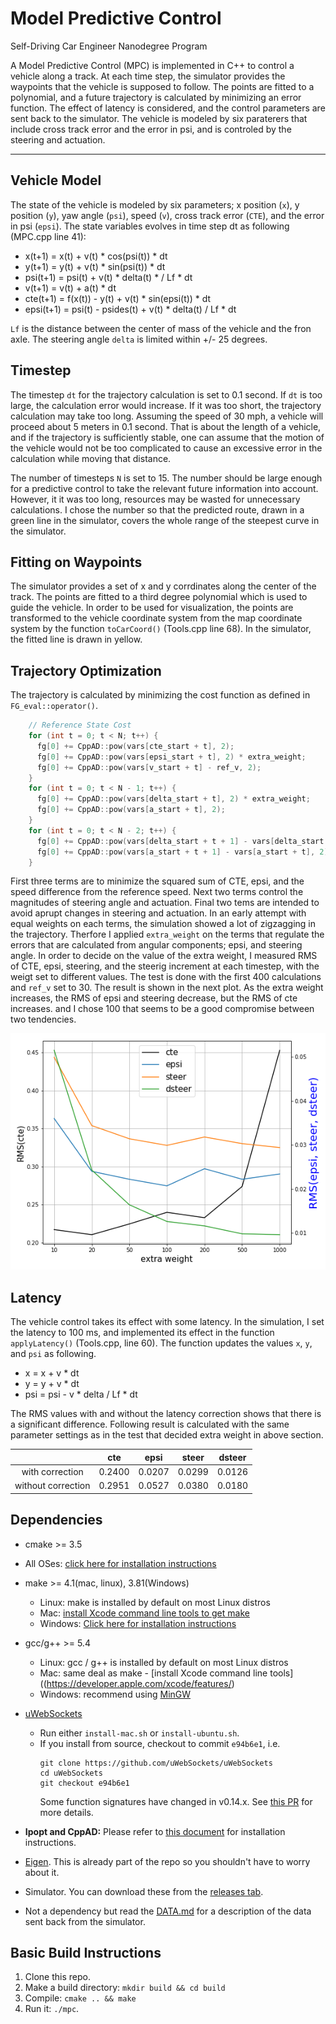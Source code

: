 # Model Predictive Control
Self-Driving Car Engineer Nanodegree Program

A Model Predictive Control (MPC) is implemented in C++ to control a vehicle along a track.
At each time step, the simulator provides the waypoints that the vehicle is supposed to follow.
The points are fitted to a polynomial, and a future trajectory is calculated by minimizing an error function.
The effect of latency is considered, and the control parameters are sent back to the simulator.
The vehicle is modeled by six paraterers that include cross track error and the error in psi, and is controled by the steering and actuation.

---
[imageRMS]: rms.png "RMS"

## Vehicle Model

The state of the vehicle is modeled by six parameters; x position (`x`), y position (`y`), yaw angle (`psi`), speed (`v`), cross track error (`CTE`), and the error in psi (`epsi`).
The state variables evolves in time step dt as following (MPC.cpp line 41):

- x(t+1) = x(t) + v(t) * cos(psi(t)) * dt
- y(t+1) = y(t) + v(t) * sin(psi(t)) * dt
- psi(t+1) = psi(t) + v(t) * delta(t) * / Lf * dt
- v(t+1) = v(t) + a(t) * dt
- cte(t+1) = f(x(t)) - y(t) + v(t) * sin(epsi(t)) * dt
- epsi(t+1) = psi(t) - psides(t) + v(t) * delta(t) / Lf * dt

`Lf` is the distance between the center of mass of the vehicle and the fron axle.
The steering angle `delta` is limited within +/- 25 degrees.

## Timestep

The timestep `dt` for the trajectory calculation is set to 0.1 second.
If `dt` is too large, the calculation error would increase. If it was too short, the trajectory calculation may take too long.
Assuming the speed of 30 mph, a vehicle will proceed about 5 meters in 0.1 second.
That is about the length of a vehicle, and if the trajectory is sufficiently stable, one can assume that the motion of the vehicle would not be too complicated to cause an excessive error in the calculation while moving that distance.

The number of timesteps `N` is set to 15. The number should be large enough for a predictive control to take the relevant future information into account.
However, it it was too long, resources may be wasted for unnecessary calculations.
I chose the number so that the predicted route, drawn in a green line in the simulator, covers the whole range of the steepest curve in the simulator.

## Fitting on Waypoints

The simulator provides a set of x and y corrdinates along the center of the track.
The points are fitted to a third degree polynomial which is used to guide the vehicle.
In order to be used for visualization, the points are transformed to the vehicle coordinate system from the map coordinate system by the function `toCarCoord()` (Tools.cpp line 68).
In the simulator, the fitted line is drawn in yellow.

## Trajectory Optimization

The trajectory is calculated by minimizing the cost function as defined in `FG_eval::operator()`.

```c++
    // Reference State Cost
    for (int t = 0; t < N; t++) {
      fg[0] += CppAD::pow(vars[cte_start + t], 2);
      fg[0] += CppAD::pow(vars[epsi_start + t], 2) * extra_weight;
      fg[0] += CppAD::pow(vars[v_start + t] - ref_v, 2);
    }
    for (int t = 0; t < N - 1; t++) {
      fg[0] += CppAD::pow(vars[delta_start + t], 2) * extra_weight;
      fg[0] += CppAD::pow(vars[a_start + t], 2);
    }
    for (int t = 0; t < N - 2; t++) {
      fg[0] += CppAD::pow(vars[delta_start + t + 1] - vars[delta_start + t], 2) * extra_weight;
      fg[0] += CppAD::pow(vars[a_start + t + 1] - vars[a_start + t], 2);
    }
```

First three terms are to minimize the squared sum of CTE, epsi, and the speed difference from the reference speed.
Next two terms control the magnitudes of steering angle and actuation.
Final two tems are intended to avoid aprupt changes in steering and actuation.
In an early attempt with equal weights on each terms, the simulation showed a lot of zigzagging in the trajectory.
Therfore I applied `extra_weight` on the terms that regulate the errors that are calculated from angular components; epsi, and steering angle.
In order to decide on the value of the extra weight, I measured RMS of CTE, epsi, steering, and the steerig increment at each timestep, with the weigt set to different values.
The test is done with the first 400 calculations and `ref_v` set to 30.
The result is shown in the next plot.
As the extra weight increases, the RMS of epsi and steering decrease, but the RMS of cte increases.
and I chose 100 that seems to be a good compromise between two tendencies.

![alt_text][imageRMS]

## Latency

The vehicle control takes its effect with some latency.
In the simulation, I set the latency to 100 ms, and implemented its effect in the function `applyLatency()` (Tools.cpp, line 60).
The function updates the values `x`, `y`, and `psi` as following.

- x = x + v * dt
- y = y + v * dt
- psi = psi - v * delta / Lf * dt

The RMS values with and without the latency correction shows that there is a significant difference.
Following result is calculated with the same parameter settings as in the test that decided extra weight in above section.

|    | cte | epsi | steer | dsteer |
|:--:|:---:|:----:|:-----:|:------:|
| with correction    | 0.2400 | 0.0207 | 0.0299 | 0.0126 |
| without correction | 0.2951 | 0.0527 | 0.0380 | 0.0180 |











## Dependencies

* cmake >= 3.5
 * All OSes: [click here for installation instructions](https://cmake.org/install/)
* make >= 4.1(mac, linux), 3.81(Windows)
  * Linux: make is installed by default on most Linux distros
  * Mac: [install Xcode command line tools to get make](https://developer.apple.com/xcode/features/)
  * Windows: [Click here for installation instructions](http://gnuwin32.sourceforge.net/packages/make.htm)
* gcc/g++ >= 5.4
  * Linux: gcc / g++ is installed by default on most Linux distros
  * Mac: same deal as make - [install Xcode command line tools]((https://developer.apple.com/xcode/features/)
  * Windows: recommend using [MinGW](http://www.mingw.org/)
* [uWebSockets](https://github.com/uWebSockets/uWebSockets)
  * Run either `install-mac.sh` or `install-ubuntu.sh`.
  * If you install from source, checkout to commit `e94b6e1`, i.e.
    ```
    git clone https://github.com/uWebSockets/uWebSockets
    cd uWebSockets
    git checkout e94b6e1
    ```
    Some function signatures have changed in v0.14.x. See [this PR](https://github.com/udacity/CarND-MPC-Project/pull/3) for more details.

* **Ipopt and CppAD:** Please refer to [this document](https://github.com/udacity/CarND-MPC-Project/blob/master/install_Ipopt_CppAD.md) for installation instructions.
* [Eigen](http://eigen.tuxfamily.org/index.php?title=Main_Page). This is already part of the repo so you shouldn't have to worry about it.
* Simulator. You can download these from the [releases tab](https://github.com/udacity/self-driving-car-sim/releases).
* Not a dependency but read the [DATA.md](./DATA.md) for a description of the data sent back from the simulator.


## Basic Build Instructions

1. Clone this repo.
2. Make a build directory: `mkdir build && cd build`
3. Compile: `cmake .. && make`
4. Run it: `./mpc`.



